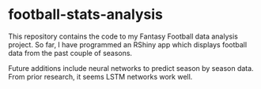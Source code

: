# football-stats-analysis
This repository contains the code to my Fantasy Football data analysis project. So far, I have programmed an RShiny app which displays football data from the past couple of seasons. 

Future additions include neural networks to predict season by season data. From prior research, it seems LSTM networks work well. 
